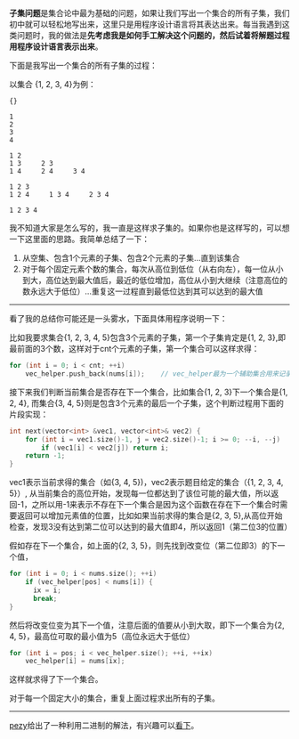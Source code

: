 **子集问题**是集合论中最为基础的问题，如果让我们写出一个集合的所有子集，我们初中就可以轻松地写出来，这里只是用程序设计语言将其表达出来。每当我遇到这类问题时，我的做法是**先考虑我是如何手工解决这个问题的，然后试着将解题过程用程序设计语言表示出来**。   
   
下面是我写出一个集合的所有子集的过程：
   
以集合 {1, 2, 3, 4}为例：  
   
    {}   
    
    1   
    2   
    3   
    4    
    
    1 2     
    1 3     2 3
    1 4     2 4     3 4    
    
    1 2 3     
    1 2 4     1 3 4     2 3 4    
    
    1 2 3 4    
我不知道大家是怎么写的，我一直是这样求子集的。如果你也是这样写的，可以想一下这里面的思路。我简单总结了一下：  
   
1. 从空集、包含1个元素的子集、包含2个元素的子集...直到该集合
2. 对于每个固定元素个数的集合，每次从高位到低位（从右向左），每一位从小到大，高位达到最大值后，最近的低位增加，高位从小到大继续（注意高位的数永远大于低位）...重复这一过程直到最低位达到其可以达到的最大值   
   
***
看了我的总结你可能还是一头雾水，下面具体用程序说明一下：   
   
比如我要求集合{1, 2, 3, 4, 5}包含3个元素的子集，第一个子集肯定是{1, 2, 3},即最前面的3个数，这样对于cnt个元素的子集，第一个集合可以这样求得：   
```cpp
for (int i = 0; i < cnt; ++i)
    vec_helper.push_back(nums[i]);    // vec_helper最为一个辅助集合用来记录每次求得的集合
```
接下来我们判断当前集合是否存在下一个集合，比如集合{1, 2, 3}下一个集合是{1, 2, 4}, 而集合{3, 4, 5}则是包含3个元素的最后一个子集，这个判断过程用下面的片段实现：   
```cpp
int next(vector<int> &vec1, vector<int>& vec2) {
    for (int i = vec1.size()-1, j = vec2.size()-1; i >= 0; --i, --j)
        if (vec1[i] < vec2[j]) return i;
    return -1;
}
```
vec1表示当前求得的集合（如{3, 4, 5})，vec2表示题目给定的集合（{1, 2, 3, 4, 5}）, 从当前集合的高位开始，发现每一位都达到了该位可能的最大值，所以返回-1，之所以用-1来表示不存在下一个集合是因为这个函数在存在下一个集合时需要返回可以增加元素值的位置，比如如果当前求得的集合是{2, 3, 5},从高位开始检查，发现3没有达到第二位可以达到的最大值即4，所以返回1（第二位3的位置）   
   
假如存在下一个集合，如上面的{2, 3, 5}，则先找到改变位（第二位即3）的下一个值，
```cpp
for (int i = 0; i < nums.size(); ++i)
    if (vec_helper[pos] < nums[i]) {
      ix = i;
      break;
}
```
然后将改变位变为其下一个值，注意后面的值要从小到大取，即下一个集合为{2, 4, 5}，最高位可取的最小值为5（高位永远大于低位）
```cpp
for (int i = pos; i < vec_helper.size(); ++i, ++ix)
    vec_helper[i] = nums[ix];
```
这样就求得了下一个集合。
    
对于每一个固定大小的集合，重复上面过程求出所有的子集。   
***
[pezy](https://github.com/pezy/LeetCode/tree/master/063.%20Subsets)给出了一种利用二进制的解法，有兴趣可以[看下](https://github.com/pezy/LeetCode/tree/master/063.%20Subsets)。
